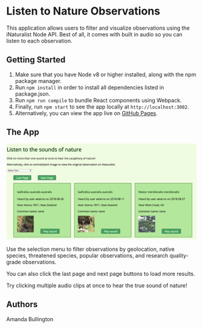 # Listen to Nature Observations
This application allows users to filter and visualize observations using the iNaturalist Node API. Best of all, it comes with built in audio so you can listen to each observation. 

## Getting Started

1. Make sure that you have Node v8 or higher installed, along with the npm package manager.
2. Run `npm install` in order to install all dependencies listed in package.json.
3. Run `npm run compile` to bundle React components using Webpack. 
4. Finally, run `npm start` to see the app locally at `http://localhost:3002`.
5. Alternatively, you can view the app live on [GitHub Pages](https://albullington.github.io/iNaturalist/public/). 

## The App

![Listen to nature](https://github.com/albullington/iNaturalist/blob/master/app/images/app-screenshot.png)

Use the selection menu to filter observations by geolocation, native species, threatened species, popular observations, and research quality-grade observations.

You can also click the last page and next page buttons to load more results. 

Try clicking multiple audio clips at once to hear the true sound of nature!

## Authors

Amanda Bullington